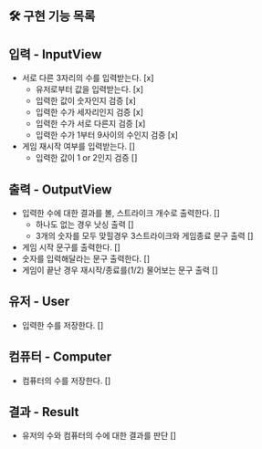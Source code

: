 ## 🛠 구현 기능 목록

## 입력 - InputView
- 서로 다른 3자리의 수를 입력받는다. [x]
  - 유저로부터 값을 입력받는다. [x]
  - 입력한 값이 숫자인지 검증 [x]
  - 입력한 수가 세자리인지 검증 [x]
  - 입력한 수가 서로 다른지 검증 [x]
  - 입력한 수가 1부터 9사이의 수인지 검증 [x]
- 게임 재시작 여부를 입력받는다. []
  - 입력한 값이 1 or 2인지 검증 []

## 출력 - OutputView
- 입력한 수에 대한 결과를 볼, 스트라이크 개수로 출력한다. []
  - 하나도 없는 경우 낫싱 출력 []
  - 3개의 숫자를 모두 맞힐경우 3스트라이크와 게임종료 문구 출력 []
- 게임 시작 문구를 출력한다. []
- 숫자를 입력해달라는 문구 출력한다. []
- 게임이 끝난 경우 재시작/종료를(1/2) 물어보는 문구 출력 []

## 유저 - User
- 입력한 수를 저장한다. []

## 컴퓨터 - Computer
- 컴퓨터의 수를 저장한다. []

## 결과 - Result
- 유저의 수와 컴퓨터의 수에 대한 결과를 판단 []